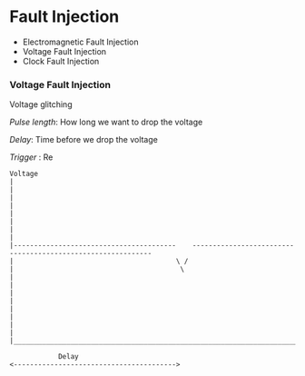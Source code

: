 # Fault Injection

- Electromagnetic Fault Injection
- Voltage Fault Injection
- Clock Fault Injection

### Voltage Fault Injection

Voltage glitching

*Pulse length*: How long we want to drop the voltage

*Delay*: Time before we drop the voltage

*Trigger* : Re
```
Voltage
|
|
|
|
|
|
|
|
|----------------------------------------    ------------------------------------------------------------
|                                        \ /
|                                         \
|
|
|
|
|
|
|
|
|_______________________________________________________________________________________________________Time

            Delay
<---------------------------------------->
```

